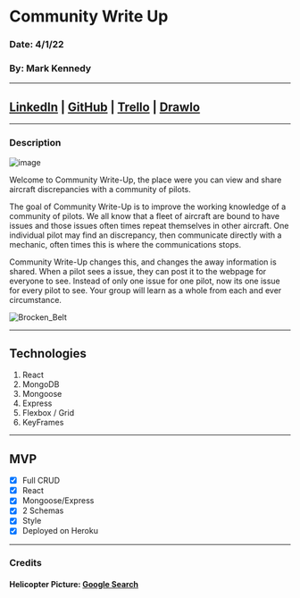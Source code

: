 # Community Write Up

### Date: 4/1/22

### By: Mark Kennedy

---

## [LinkedIn](https://www.linkedin.com/in/kennedymark680/) | [GitHub](https://github.com/kennedymark680/) | [Trello](https://trello.com/b/7sONZpQv/community-write-up) | [DrawIo](https://drive.google.com/file/d/1ultMpDuso060pCxAzdU8LAp0ERsu0eEk/view?usp=sharing)

---

### Description

![image](https://i.ibb.co/fGh9m5V/Screen-Shot-2022-03-31-at-8-50-04-PM.png)

Welcome to Community Write-Up, the place were you can view and share aircraft discrepancies with a community of pilots.

The goal of Community Write-Up is to improve the working knowledge of a community of pilots. We all know that a fleet of aircraft are bound to have issues and those issues often times repeat themselves in other aircraft. One individual pilot may find an discrepancy, then communicate directly with a mechanic, often times this is where the communications stops.

Community Write-Up changes this, and changes the away information is shared. When a pilot sees a issue, they can post it to the webpage for everyone to see. Instead of only one issue for one pilot, now its one issue for every pilot to see. Your group will learn as a whole from each and ever circumstance.

![Brocken_Belt](https://i.ibb.co/G5wgvP3/Screen-Shot-2022-03-31-at-8-54-16-PM.png)

---

## **Technologies**

1.  React
2.  MongoDB
3.  Mongoose
4.  Express
5.  Flexbox / Grid
6.  KeyFrames

---

## **MVP**

- [x] Full CRUD
- [x] React
- [x] Mongoose/Express
- [x] 2 Schemas
- [x] Style
- [x] Deployed on Heroku

---

### **Credits**

#### Helicopter Picture: [Google Search](https://static.displate.com/857x1200/displate/2019-08-14/8807443b78fd079ad82409e22dd704ed_f8c89558849a36ab6c406a07acf76c9f.jpg)
